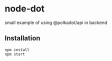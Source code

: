 # node-dot
small example of using @polkadot/api in backend

## Installation

```
npm install
npm start
```
